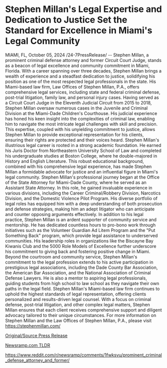 # Stephen Millan's Legal Expertise and Dedication to Justice Set the Standard for Excellence in Miami's Legal Community

MIAMI, FL, October 05, 2024 /24-7PressRelease/ -- Stephen Millan, a prominent criminal defense attorney and former Circuit Court Judge, stands as a beacon of legal excellence and community commitment in Miami, Florida. With a career spanning over three decades, Stephen Millan brings a wealth of experience and a steadfast dedication to justice, solidifying his position as one of the most respected legal professionals in the state. His Miami-based law firm, Law Offices of Stephen Millan, P.A., offers comprehensive legal services, including state and federal criminal defense, post-trial litigation, family law, and personal injury cases.  Having served as a Circuit Court Judge in the Eleventh Judicial Circuit from 2015 to 2018, Stephen Millan oversaw numerous cases in the Juvenile and Criminal Division at the Miami-Dade Children's Courthouse. His judicial experience has honed his keen insight into the complexities of criminal law, enabling him to navigate the most intricate legal challenges with skill and precision. This expertise, coupled with his unyielding commitment to justice, allows Stephen Millan to provide exceptional representation for his clients, ensuring their rights are protected and their voices heard.  Stephen Millan's illustrious legal career is rooted in a strong academic foundation. He earned his Juris Doctor from Northeastern University School of Law and completed his undergraduate studies at Boston College, where he double-majored in History and English Literature. This robust educational background, combined with his comprehensive legal experience, has made Stephen Millan a formidable advocate for justice and an influential figure in Miami's legal community.  Stephen Millan's professional journey began at the Office of the State Attorney for Miami-Dade County, where he served as an Assistant State Attorney. In this role, he gained invaluable experience in various divisions, including the Career Criminal/Robbery Division, Narcotics Division, and the Domestic Violence Pilot Program. His diverse portfolio of legal roles has equipped him with a deep understanding of both prosecution and defense strategies, making him an adept litigator who can anticipate and counter opposing arguments effectively.  In addition to his legal practice, Stephen Millan is an ardent supporter of community service and mentorship. He has dedicated countless hours to pro-bono work through initiatives such as the Volunteer Guardian Ad Litem Program and the "Put Something Back" program, which provide legal assistance to underserved communities. His leadership roles in organizations like the Biscayne Bay Kiwanis Club and the 5000 Role Models of Excellence further underscore his commitment to giving back and fostering positive change in Miami.  Beyond the courtroom and community service, Stephen Millan's commitment to the legal profession extends to his active participation in prestigious legal associations, including the Dade County Bar Association, the American Bar Association, and the National Association of Criminal Defense Lawyers. He is also a mentor to aspiring legal professionals, guiding students from high school to law school as they navigate their own paths in the legal field.  Stephen Millan's Miami-based law firm continues to uphold the highest standards of legal representation, offering clients personalized and results-driven legal counsel. With a focus on criminal defense, post-trial litigation, and other complex legal matters, Stephen Millan ensures that each client receives comprehensive support and diligent advocacy tailored to their unique circumstances.  For more information on Stephen Millan and the Law Offices of Stephen Millan, P.A., please visit https://stephenmillan.com/ 

[Original/Source Press Release](https://www.24-7pressrelease.com/press-release/514992/stephen-millans-legal-expertise-and-dedication-to-justice-set-the-standard-for-excellence-in-miamis-legal-community)
                    

[Newsramp.com TLDR](None) 

https://www.reddit.com/r/newsramp/comments/1fwksvu/prominent_criminal_defense_attorney_and_former/